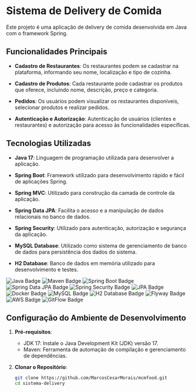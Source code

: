 # Sistema de Delivery de Comida

Este projeto é uma aplicação de delivery de comida desenvolvida em Java com o framework Spring.

## Funcionalidades Principais

- **Cadastro de Restaurantes**: Os restaurantes podem se cadastrar na plataforma, informando seu nome, localização e tipo de cozinha.
  
- **Cadastro de Produtos**: Cada restaurante pode cadastrar os produtos que oferece, incluindo nome, descrição, preço e categoria.
  
- **Pedidos**: Os usuários podem visualizar os restaurantes disponíveis, selecionar produtos e realizar pedidos.
  
- **Autenticação e Autorização**: Autenticação de usuários (clientes e restaurantes) e autorização para acesso às funcionalidades específicas.

## Tecnologias Utilizadas

- **Java 17**: Linguagem de programação utilizada para desenvolver a aplicação.
  
- **Spring Boot**: Framework utilizado para desenvolvimento rápido e fácil de aplicações Spring.
  
- **Spring MVC**: Utilizado para construção da camada de controle da aplicação.
  
- **Spring Data JPA**: Facilita o acesso e a manipulação de dados relacionais no banco de dados.
  
- **Spring Security**: Utilizado para autenticação, autorização e segurança da aplicação.
  
- **MySQL Database**: Utilizado como sistema de gerenciamento de banco de dados para persistência dos dados do sistema.
  
- **H2 Database**: Banco de dados em memória utilizado para desenvolvimento e testes.

![Java Badge](https://img.shields.io/badge/Java-007396.svg?style=for-the-badge&logo=java&logoColor=white)
![Maven Badge](https://img.shields.io/badge/Maven-C71A36.svg?style=for-the-badge&logo=apache-maven&logoColor=white)
![Spring Boot Badge](https://img.shields.io/badge/Spring%20Boot-6DB33F.svg?style=for-the-badge&logo=spring-boot&logoColor=white)
![Spring Data JPA Badge](https://img.shields.io/badge/Spring_Data_JPA-6DB33F.svg?style=for-the-badge&logo=spring&logoColor=white)
![Spring Security Badge](https://img.shields.io/badge/Spring_Security-6DB33F.svg?style=for-the-badge&logo=spring&logoColor=white)
![JPA Badge](https://img.shields.io/badge/JPA-000000.svg?style=for-the-badge&logo=java&logoColor=white)
![Docker Badge](https://img.shields.io/badge/Docker-2496ED.svg?style=for-the-badge&logo=docker&logoColor=white)
![MySQL Badge](https://img.shields.io/badge/MySQL-4479A1.svg?style=for-the-badge&logo=mysql&logoColor=white)
![H2 Database Badge](https://img.shields.io/badge/H2-1E90FF.svg?style=for-the-badge&logo=h2&logoColor=white)
![Flyway Badge](https://img.shields.io/badge/Flyway-6DB33F.svg?style=for-the-badge&logo=flyway&logoColor=white)
![AWS Badge](https://img.shields.io/badge/AWS-232F3E.svg?style=for-the-badge&logo=amazon-aws&logoColor=white)
![GitFlow Badge](https://img.shields.io/badge/GitFlow-000000.svg?style=for-the-badge&logo=git&logoColor=white)



## Configuração do Ambiente de Desenvolvimento

1. **Pré-requisitos**:
   - JDK 17: Instale o Java Development Kit (JDK) versão 17.
   - Maven: Ferramenta de automação de compilação e gerenciamento de dependências.

2. **Clonar o Repositório**:
   ```bash
   git clone https://github.com/MarcosCesarMorais/mcmfood.git
   cd sistema-delivery
  
